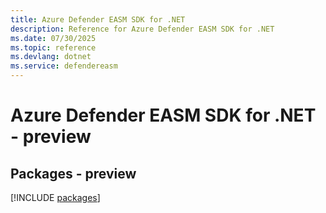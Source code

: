 ```yaml
---
title: Azure Defender EASM SDK for .NET
description: Reference for Azure Defender EASM SDK for .NET
ms.date: 07/30/2025
ms.topic: reference
ms.devlang: dotnet
ms.service: defendereasm
---
```

# Azure Defender EASM SDK for .NET - preview
## Packages - preview
[!INCLUDE [packages](defender-easm-index.md)]